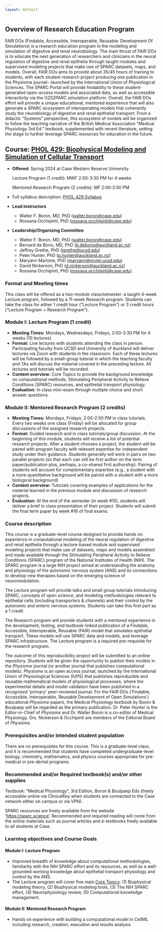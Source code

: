 ```yaml
---
layout: default
---
```


## Overview of Research Education Program
FAIR DOs (Findable, Accessible, Interoperable, Reusable: Development Of Simulations) is a research education program in the modeling and simulation of digestive and renal neurobiology. The main thrust of FAIR DOs is to educate the next generation of researchers and clinicians in the neural regulation of digestive and renal epithelia through taught modules and supervised modeling projects that make use of SPARC datasets, maps, and models. Overall, FAIR DOs aims to provide about 35/45 hours of training to students, with each student research project producing one publication in the Physiome journal--launched by the International Union of Physiological Sciences. The SPARC Portal will provide findability to these student- generated open-access models and associated data, as well as accessible interactivity via the O2S2PARC simulation platform. Overall, the FAIR DOs effort will provide a unique educational, mentored experience that will also generate a SPARC ecosystem of interoperating models that coherently study the neurobiology of digestive and renal epithelial transport. From a didactic “Systems” perspective, this ecosystem of models will be organized to follow the teaching narrative of the British Medical Association “Medical Physiology 3rd Ed.” textbook, supplemented with recent literature, setting the stage to further leverage SPARC resources for education in the future.
## **Course:** [PHOL 429: Biophysical Modeling and Simulation of Cellular Transport](https://physiology.case.edu/education/courses/#429)

+ **Offered:** Spring 2024 at Case Western Reserve University

    Lecture Program (1 credit): MWF 2:00-3:30 PM for 4 weeks

    Mentored Research Program (2 credits): MF 2:00-2:50 PM

+ Full syllabus description: [PHOL 429 Syllabus](PHOL%20429%20Syllabus.pdf)
+ **Lead instructors**
  + Walter F. Boron, MD, PhD (walter.boron@case.edu)
  + Rossana Occhipinti, PhD (rossana.occhipinti@case.edu)
+ **Leadership/Organizing Committee**
  + Walter F. Boron, MD, PhD (walter.boron@case.edu)
  + Bernard de Bono, MD, PhD (b.debono@auckland.ac.nz)
  + Jeffrey Grethe, PhD (jgrethe@ucsd.edu)
  + Peter Hunter, PhD (p.hunter@auckland.ac.nz)
  + Maryann Martone, PhD (maryann@ncmir.ucsd.edu)
  + David Nickerson, PhD (d.nickerson@auckland.ac.nz)
  + Rossana Occhipinti, PhD (rossana.occhipinti@case.edu)

### Format and Meeting times   
This class will be offered as a two-module class/semester: a taught 4-week Lecture program, followed by a 11-week Research program. Students can take the class for either 1 credit hour (“Lecture Program”) or 3 credit hours (“Lecture Program + Research Program”).

### Module I: Lecture Program (1 credit) 

+ **Meeting Times:** Mondays, Wednesdays, Fridays, 2:00-3:30 PM for 4 weeks (10 lectures)
+ **Format:** Live lectures with students attending the class in person. Participating faculty from UCSD and University of Auckland will deliver lectures via Zoom with students in the classroom. Each of these lectures will be followed by a small-group tutorial in which the teaching faculty and TAs will discuss the material covered in the preceding lecture. All lectures and tutorials will be recorded.
+ **Content overview:** Core Topics to provide the background knowledge on computational methods, Stimulating Peripheral Activity to Relieve Conditions (SPARC) resources, and epithelial transport physiology. 
+ **Evaluation:** In class mini-exam through multiple choice and short answer questions.

### Module II: Mentored Research Program (2 credits)

+ **Meeting Times:** Mondays, Fridays, 2:00-2:50 PM in class tutorials. Every two weeks one class (Friday) will be allocated for group discussions of the assigned research projects.
+ **Format:** Guided research and in class tutorials/group discussion. At the beginning of this module, students will receive a list of potential research projects. After a student chooses a project, the student will be paired with program faculty with relevant expertise for independent study under their guidance. Students generally will work in pairs on two parallel projects (so that each can still be first author on the term paper/publication plus, perhaps, a co-shared first authorship). Pairing of students will account for complementary expertise (e.g., a student with a more quantitative background will be paired with a student with a more biological background)
+ **Content overview:** Tutorials covering examples of applications for the material learned in the previous module and discussion of research projects. 
+ **Evaluation:** At the end of the semester (in week #15), students will deliver a brief in class presentation of their project. Students will submit the final term paper by week #16 of final exams.

### Course description

This course is a graduate-level course designed to provide hands on experience in computational modeling of the neural regulation of digestive and renal epithelia through a lecture-based module and supervised modeling projects that make use of datasets, maps and models assembled and made available through the Stimulating Peripheral Activity to Relieve Conditions (SPARC) program of the National Institutes of Health (NIH). The SPARC program is a large NIH project aimed at understanding the anatomy and physiology of the autonomic nervous system (ANS) and its connections to develop new therapies based on the emerging science of neuromodulation. 

The Lecture program will provide talks and small group tutorials introducing SPARC, concepts of open science, and modeling methodologies relevant to epithelial cells (including transporters & channels) and their control by the autonomic and enteric nervous systems. Students can take this first part as a 1 credit.

The Research program will provide students with a mentored experience in the development, testing, and textbook-linked publication of a Findable, Accessible, Interoperable, Reusable (FAIR) model that simulates epithelial transport. These models will use SPARC data and models, and leverage SPARC infrastructure. The Lecture program is a required pre-requisite for the research program.

The outcome of this reproducibility project will be submitted to an online repository. Students will be given the opportunity to publish their models in the *Physiome* journal (or another journal that publishes computational models). *Physiome* is an open access journal, launched by the International Union of Physiological Sciences (IUPS) that publishes reproducible and reusable mathematical models of physiological processes, where the experimental details and model validation have been published in a recognized 'primary' peer-reviewed journal. For the FAIR DOs (‘Findable, Accessible, Interoperable, Reusable Development of Open Simulations’) educational *Physiome* papers, the Medical Physiology textbook by Boron & Boulpaep will be regarded as the primary publication. Dr. Peter Hunter is the Editor-in-Chief of *Physiome* and Dr. Walter Boron is a co-editor of Medical Physiology. Drs. Nickerson & Occhipinti are members of the Editorial Board of *Physiome*.

### Prerequisites and/or intended student population

There are no prerequisites for this course. This is a graduate-level class, and it is recommended that students have completed undergraduate-level biology, chemistry, mathematics, and physics courses appropriate for pre-medical or pre-dental programs.

### Recommended and/or Required textbook(s) and/or other supplies

Textbook: “Medical Physiology”, 3rd Edition, Boron & Boulpaep Eds (freely accessible online via ClinicalKey when students are connected to the Case network either on campus or via VPN).

SPARC resources are freely available from the website ‘https://sparc.science’. Recommended and required reading will come from the online materials such as journal articles and e-textbooks freely available to all students at Case.

### Learning objectives and Course Goals

#### Module I: Lecture Program
+ Improved breadth of knowledge about computational methodologies, familiarity with the NIH SPARC effort and its resources, as well as a well-grounded working knowledge about epithelial transport physiology and control by the ANS.
+ The Lecture program will cover five main [Core Topics](core-topics): (1) Biophysical modeling theory, (2) Biophysical modeling tools, (3) The NIH SPARC effort, (4) Neurophysiology review, (5) Computational knowledge management.

#### Module II: Mentored Research Program 
+ Hands on experience with building a computational model in CellML including research, creation, execution and results analysis
